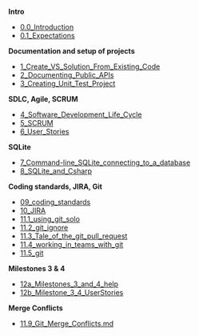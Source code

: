 **Intro**
- [0.0_Introduction](/00.1_Introduction.md)
- [0.1_Expectations](/00_Expectations.md)

**Documentation and setup of projects**
- [1_Create_VS_Solution_From_Existing_Code](/01_Create_VS_Solution_From_Existing_Code.md)
- [2_Documenting_Public_APIs](/02_Documenting_Public_APIs.md)
- [3_Creating_Unit_Test_Project](/03_Creating_Tests_for_a_Project.md)

**SDLC, Agile, SCRUM**
- [4_Software_Development_Life_Cycle](/04_software_development_life.md)
- [5_SCRUM](/05_scrum.md)
- [6_User_Stories](/06_user_stories.md)

**SQLite**
- [7_Command-line_SQLite_connecting_to_a_database](/07_Connecting_to_a_database.md)
- [8_SQLite_and_Csharp](/08_SQLite_and_Csharp.md)

**Coding standards, JIRA, Git**
- [09_coding_standards](/09_coding_standards.md)
- [10_JIRA](/10_JIRA.md)
- [11.1_using_git_solo](https://drive.google.com/file/d/1CKXzVzqlzD4T8eK5vpWtUZnUO65S5Zfs/view?usp=share_link)
- [11.2_git_ignore](https://drive.google.com/file/d/1ojSClOnWaxk0DHTPfmgAhz_w2beTw_q0/view?usp=share_link)
- [11.3_Tale_of_the_git_pull_request](https://drive.google.com/file/d/1mcvrfejqrmnHfo5zaBIUhGphnR4px5It/view?usp=share_link)
- [11.4_working_in_teams_with_git](https://drive.google.com/file/d/1ZMj097yKSdP6b6s9bkbHlXNW2q78Bba1/view?usp=share_link)
- [11.5_git](/11.5_git.md)

**Milestones 3 & 4**
- [12a_Milestones_3_and_4_help](/12a_Milestones_3_and_4_help.md)
- [12b_Milestone_3_4_UserStories](/12b_Milestone_3_4_UserStories.md)

**Merge Conflicts**
- [11.9_Git_Merge_Conflicts.md](/11.9_Git_Merge_Conflicts.md)
